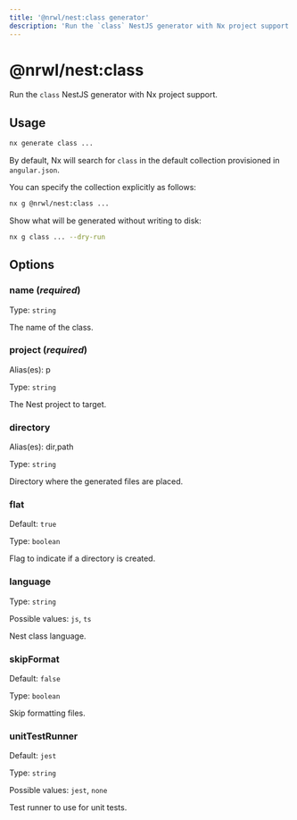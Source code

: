 ```yaml
---
title: '@nrwl/nest:class generator'
description: 'Run the `class` NestJS generator with Nx project support.'
---
```


# @nrwl/nest:class

Run the `class` NestJS generator with Nx project support.

## Usage

```bash
nx generate class ...
```

By default, Nx will search for `class` in the default collection provisioned in `angular.json`.

You can specify the collection explicitly as follows:

```bash
nx g @nrwl/nest:class ...
```

Show what will be generated without writing to disk:

```bash
nx g class ... --dry-run
```

## Options

### name (_**required**_)

Type: `string`

The name of the class.

### project (_**required**_)

Alias(es): p

Type: `string`

The Nest project to target.

### directory

Alias(es): dir,path

Type: `string`

Directory where the generated files are placed.

### flat

Default: `true`

Type: `boolean`

Flag to indicate if a directory is created.

### language

Type: `string`

Possible values: `js`, `ts`

Nest class language.

### skipFormat

Default: `false`

Type: `boolean`

Skip formatting files.

### unitTestRunner

Default: `jest`

Type: `string`

Possible values: `jest`, `none`

Test runner to use for unit tests.
